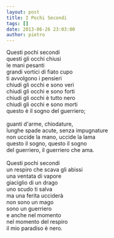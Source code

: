 ```yaml
---
layout: post
title: I Pochi Secondi
tags: []
date: 2013-06-26 23:03:00
author: pietro
---
```

Questi pochi secondi<br/>questi gli occhi chiusi<br/>le mani pesanti<br/>grandi vortici di fiato cupo<br/>ti avvolgono i pensieri<br/>chiudi gli occhi e sono veri<br/>chiudi gli occhi e sono forti<br/>chiudi gli occhi è tutto nero<br/>chiudi gli occhi e sono morti<br/>questo è il sogno del guerriero;<br/><br/>guanti d'arme, chiodature,<br/>lunghe spade acute, senza impugnature<br/>non uccide la mano, uccide la lama<br/>questo il sogno, questo il sogno<br/>del guerriero, il guerriero che ama.<br/><br/>Questi pochi secondi<br/>un respiro che scava gli abissi<br/>una ventata di vapore<br/>giaciglio di un drago<br/>uno scudo ti salva<br/>ma una ferita ucciderà<br/>non sono un mago<br/>sono un guerriero<br/>e anche nel momento<br/>nel momento del respiro<br/>il mio paradiso è nero.
